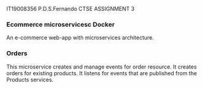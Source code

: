IT19008356
P.D.S.Fernando
CTSE ASSIGNMENT 3

### Ecommerce microservicesc Docker
An e-commerce web-app with microservices architecture.

### Orders
 This microservice creates and manage events for order resource. It creates orders for existing products. It listens for events that are published from the Products services.
  
